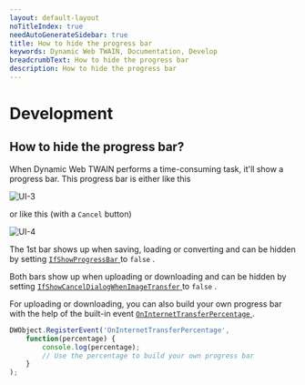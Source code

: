 ```yaml
---
layout: default-layout
noTitleIndex: true
needAutoGenerateSidebar: true
title: How to hide the progress bar
keywords: Dynamic Web TWAIN, Documentation, Develop
breadcrumbText: How to hide the progress bar 
description: How to hide the progress bar
---
```


# Development

## How to hide the progress bar?

When Dynamic Web TWAIN performs a time-consuming task, it'll show a progress bar. This progress bar is either like this

![UI-3]({{site.assets}}imgs/UI-3.png)

or like this (with a `Cancel` button)

![UI-4]({{site.assets}}imgs/UI-4.png)

The 1st bar shows up when saving, loading or converting and can be hidden by setting [ `IfShowProgressBar` ]({{site.info}}api/WebTwain_IO.html#ifshowprogressbar) to `false` .

Both bars show up when uploading or downloading and can be hidden by setting  [ `IfShowCancelDialogWhenImageTransfer` ]({{site.info}}api/WebTwain_IO.html#ifshowcanceldialogwhenimagetransfer) to `false` .

For uploading or downloading, you can also build your own progress bar with the help of the built-in event [ `OnInternetTransferPercentage` ]({{site.info}}api/WebTwain_IO.html#oninternettransferpercentage). 

``` javascript
DWObject.RegisterEvent('OnInternetTransferPercentage',
    function(percentage) {
        console.log(percentage);
        // Use the percentage to build your own progress bar
    }
);
```
